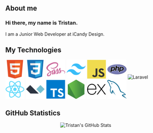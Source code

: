 

## About me
### Hi there, my name is Tristan.
I am a Junior Web Developer at iCandy Design.

## My Technologies
<div>
    <img src="https://raw.githubusercontent.com/devicons/devicon/master/icons/html5/html5-original.svg" alt="HTML5" width="60" height="60">
    <img src="https://raw.githubusercontent.com/devicons/devicon/master/icons/css3/css3-original.svg" alt="CSS3" width="60" height="60">
    <img src="https://raw.githubusercontent.com/devicons/devicon/master/icons/sass/sass-original.svg" alt="SCSS" width="60" height="60">
    <img src="https://raw.githubusercontent.com/devicons/devicon/master/icons/tailwindcss/tailwindcss-original.svg" alt="Tailwind CSS" width="60" height="60">
    <img src="https://raw.githubusercontent.com/devicons/devicon/master/icons/javascript/javascript-original.svg" alt="JavaScript" width="60" height="60">
    <img src="https://raw.githubusercontent.com/devicons/devicon/master/icons/php/php-original.svg" alt="PHP" width="60" height="60">
    <img src="https://raw.githubusercontent.com/laravel/art/master/logo-lockup/5%20SVG/2%20CMYK/1%20Full%20Color/laravel-logolockup-cmyk-red.svg" alt="Laravel" width="150" height="60">
    <img src="https://raw.githubusercontent.com/devicons/devicon/master/icons/react/react-original.svg" alt="React.js" width="60" height="60">
        <img src="https://raw.githubusercontent.com/devicons/devicon/master/icons/alpinejs/alpinejs-original.svg" alt="Alpine.js" width="60" height="60">
    <img src="https://raw.githubusercontent.com/devicons/devicon/master/icons/typescript/typescript-original.svg" alt="TypeScript" width="60" height="60">
    <img src="https://raw.githubusercontent.com/devicons/devicon/master/icons/nodejs/nodejs-original.svg" alt="Node.js" width="60" height="60">
    <img src="https://raw.githubusercontent.com/devicons/devicon/master/icons/express/express-original.svg" alt="Express.js" width="60" height="60">
            <img src="https://raw.githubusercontent.com/devicons/devicon/master/icons/mysql/mysql-original.svg" alt="MySQL" width="60" height="60">
</div>

## GitHub Statistics
<div align="center">
 <img src="https://github-readme-streak-stats.herokuapp.com/?user=THG20203&theme=tokyonight&count_private=true&show_icons=true" alt="Tristan's GitHub Stats">
</div>

